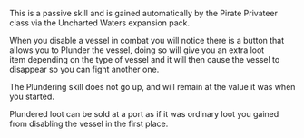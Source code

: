 This is a passive skill and is gained automatically by the Pirate Privateer class via the Uncharted Waters expansion pack.

When you disable a vessel in combat you will notice there is a button that allows you to Plunder the vessel, doing so will give you an extra loot item depending on the type of vessel and it will then cause the vessel to disappear so you can fight another one.

The Plundering skill does not go up, and will remain at the value it was when you started.

Plundered loot can be sold at a port as if it was ordinary loot you gained from disabling the vessel in the first place.